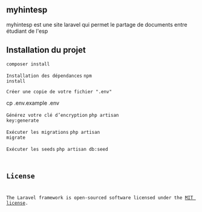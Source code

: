 ## myhintesp
myhintesp est une site laravel qui permet le partage de documents entre étudiant de l'esp 

<h2> Installation du projet</h2>
<code>composer install</code>

<code>Installation des dépendances</code>
<code>npm install</code>

<code>Créer une copie de votre fichier ".env"</code>
<p>cp .env.example .env</p>

<code>Générez votre clé d’encryption</code>
<code>php artisan key:generate</code>

<code>Exécuter les migrations</code>
<code>php artisan migrate</code>

<code>Exécuter les seeds</code>
<code>php artisan db:seed</coded>



## License

The Laravel framework is open-sourced software licensed under the [MIT license](https://opensource.org/licenses/MIT).
